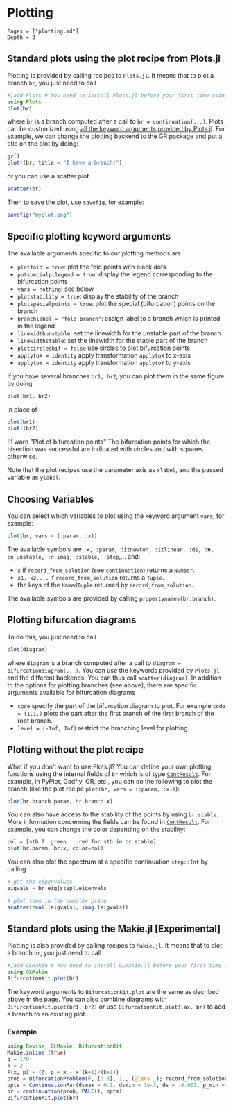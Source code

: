 # Plotting

```@contents
Pages = ["plotting.md"]
Depth = 3
```

## Standard plots using the plot recipe from Plots.jl

Plotting is provided by calling recipes to `Plots.jl`. It means that to plot a branch `br`, you just need to call

```julia
#]add Plots # You need to install Plots.jl before your first time using it!
using Plots
plot(br)
```

where `br` is a branch computed after a call to `br = continuation(...)`. Plots can be customized using
[all the keyword arguments provided by Plots.jl](https://docs.juliaplots.org/stable/generated/attributes_plot/).
For example, we can change the plotting backend to the GR package and put a title
on the plot by doing:

```julia
gr()
plot!(br, title = "I have a branch!")
```
or you can use a scatter plot

```julia
scatter(br)
```

Then to save the plot, use `savefig`, for example:

```julia
savefig("myplot.png")
```

## Specific plotting keyword arguments

The available arguments specific to our plotting methods are

- `plotfold = true`: plot the fold points with black dots
- `putspecialptlegend = true`: display the legend corresponding to the bifurcation points
- `vars = nothing`: see below
- `plotstability = true`: display the stability of the branch
- `plotspecialpoints = true`: plot the special (bifurcation) points on the branch
- `branchlabel = "fold branch"`: assign label to a branch which is printed in the legend
- `linewidthunstable`: set the linewidth for the unstable part of the branch
- `linewidthstable`: set the linewidth for the stable part of the branch
- `plotcirclesbif = false` use circles to plot bifurcation points
- `applytoX = identity` apply transformation `applytoX` to x-axis
- `applytoY = identity` apply transformation `applytoY` to y-axis

If you have several branches `br1, br2`, you can plot them in the same figure by doing

```julia
plot(br1, br2)
```

in place of

```julia
plot(br1)
plot!(br2)
```

!!! warn "Plot of bifurcation points"
    The bifurcation points for which the bisection was successful are indicated with circles and with squares otherwise.

Note that the plot recipes use the parameter axis as `xlabel`, and the passed variable as `ylabel`.

## Choosing Variables

You can select which variables to plot using the keyword argument `vars`, for example:

```julia
plot(br, vars = (:param, :x))
```
The available symbols are `:x, :param, :itnewton, :itlinear, :ds, :θ, :n_unstable, :n_imag, :stable, :step`,... and:

- `x` if `record_from_solution` (see [`continuation`](@ref)) returns a `Number`.
- `x1, x2,...` if `record_from_solution` returns a `Tuple`.
- the keys of the `NamedTuple` returned by `record_from_solution`.

The available symbols are provided by calling `propertynames(br.branch)`.

## Plotting bifurcation diagrams

To do this, you just need to call

```julia
plot(diagram)
```

where `diagram` is a branch computed after a call to `diagram = bifurcationdiagram(...)`. You can use the keywords provided by `Plots.jl` and the different backends. You can thus call `scatter(diagram)`. In addition to the options for plotting branches (see above), there are specific arguments available for bifurcation diagrams

- `code` specify the part of the bifurcation diagram to plot. For example `code = (1,1,)` plots the part after the first branch of the first branch of the root branch.
- `level = (-Inf, Inf)` restrict the branching level for plotting.

## Plotting without the plot recipe

What if you don't want to use Plots.jl? You can define your own plotting functions using the internal fields of `br` which is of type [`ContResult`](@ref). For example, in PyPlot, Gadfly, GR, etc., you can do the following to plot the branch (like the plot recipe `plot(br, vars = (:param, :x))`):

```julia
plot(br.branch.param, br.branch.x)
```

You can also have access to the stability of the points by using `br.stable`. More information concerning the fields can be found in [`ContResult`](@ref). For example, you can change the color depending on the stability:

```julia
col = [stb ? :green : :red for stb in br.stable]
plot(br.param, br.x, color=col)
```

You can also plot the spectrum at a specific continuation `step::Int` by calling

```julia
# get the eigenvalues
eigvals = br.eig[step].eigenvals

# plot them in the complex plane
scatter(real.(eigvals), imag.(eigvals))
```

## Standard plots using the Makie.jl [Experimental]

Plotting is also provided by calling recipes to `Makie.jl`. It means that to plot a branch `br`, you just need to call

```julia
#]add GLMakie # You need to install GLMakie.jl before your first time using it!
using GLMakie
BifurcationKit.plot(br)
```

The keyword arguments to `BifurcationKit.plot` are the same as decribed above in the page. You can also combine diagrams with `BifurcationKit.plot(br1, br2)` or use `BifurcationKit.plot!(ax, br)` to add a branch to an existing plot.

### Example

```julia
using Revise, GLMakie, BifurcationKit
Makie.inline!(true)
q = 1/0
k = 2
F(x, p) = (@. p + x - x^(k+1)/(k+1))
prob = BifurcationProblem(F, [0.8], 1., (@lens _); record_from_solution = (x,p; k...) -> x[1])
opts = ContinuationPar(dsmax = 0.1, dsmin = 1e-3, ds = -0.001, p_min = -1., p_max = 1.)
br = continuation(prob, PALC(), opts)
BifurcationKit.plot(br)
```
